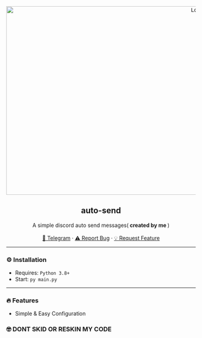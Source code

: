 <div align="center">
  <kbd>
  <a href="https://github.com/NiceDayZc/auto-send">
    <img src="https://media.discordapp.net/attachments/1097802451035373618/1097804653015605279/image.png" alt="Logo" width="1000" height="500">
  </a>
  </kbd>
  
  <h2 align="center">auto-send</h2>

  <p align="center">
    A simple discord auto send messages(<b> created by me </b>)
    <br />
    <br />
    <a href="https://t.me/NicedayzXcs">🌌 Telegram</a>
    ·
    <a href="https://github.com/NiceDayZc/auto-send/issues">⚠️ Report Bug</a>
    ·
    <a href="https://github.com/NiceDayZc/auto-send/issues">💡 Request Feature</a>
  </p>
</div>

---------------------------------------

### ⚙️ Installation
* Requires: `Python 3.8+`
* Start: `py main.py`

---------------------------------------

### 🔥 Features
* Simple & Easy Configuration

### 🤓 DONT SKID OR RESKIN MY CODE

